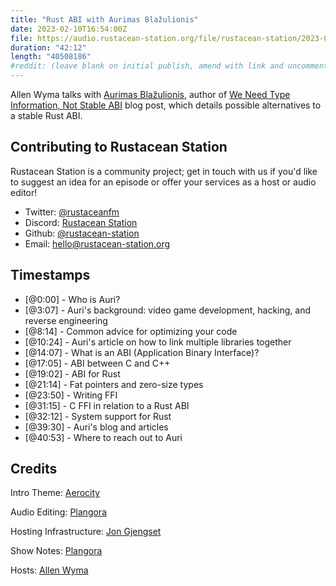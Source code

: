 ```yaml
---
title: "Rust ABI with Aurimas Blažulionis"
date: 2023-02-10T16:54:00Z
file: https://audio.rustacean-station.org/file/rustacean-station/2023-02-10-23-02-10-aurimas-blažulionis.mp3
duration: "42:12"
length: "40508186"
#reddit: (leave blank on initial publish, amend with link and uncomment this line after Reddit thread has been posted)
---
```

Allen Wyma talks with [Aurimas Blažulionis](https://blaz.is/), author of [We Need Type Information, Not Stable ABI](https://blaz.is/blog/post/we-dont-need-a-stable-abi/) blog post, which details possible alternatives to a stable Rust ABI.

## Contributing to Rustacean Station

Rustacean Station is a community project; get in touch with us if you'd like to suggest an idea for an episode or offer your services as a host or audio editor!

- Twitter: [@rustaceanfm](https://twitter.com/rustaceanfm)
- Discord: [Rustacean Station](https://discord.gg/cHc3Gyc)
- Github: [@rustacean-station](https://github.com/rustacean-station/)
- Email: [hello@rustacean-station.org](mailto:hello@rustacean-station.org)

## Timestamps
- [@0:00] - Who is Auri?
- [@3:07] - Auri's background: video game development, hacking, and reverse engineering
- [@8:14] - Common advice for optimizing your code
- [@10:24] - Auri's article on how to link multiple libraries together
- [@14:07] - What is an ABI (Application Binary Interface)?
- [@17:05] - ABI between C and C++
- [@19:02] - ABI for Rust
- [@21:14] - Fat pointers and zero-size types
- [@23:50] - Writing FFI
- [@31:15] - C FFI in relation to a Rust ABI
- [@32:12] - System support for Rust
- [@39:30] - Auri's blog and articles
- [@40:53] - Where to reach out to Auri

## Credits
Intro Theme: [Aerocity](https://twitter.com/AerocityMusic)

Audio Editing: [Plangora](https://twitter.com/plangora)

Hosting Infrastructure: [Jon Gjengset](https://twitter.com/jonhoo/)

Show Notes: [Plangora](https://twitter.com/plangora)

Hosts: [Allen Wyma](https://twitter.com/allenwyma)
